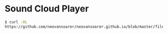 # Sound Cloud Player

```sh
$ curl -OL
https://github.com/neovansoarer/neovansoarer.github.io/blob/master/files/sound-cloud-player.zip
```